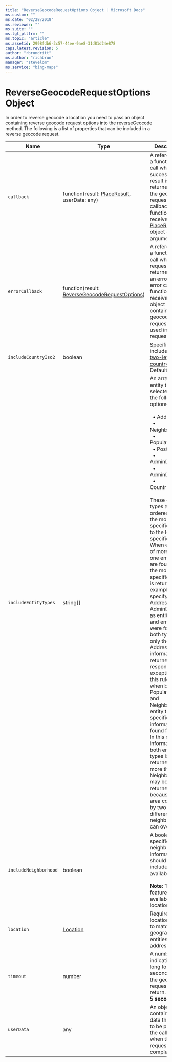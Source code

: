```yaml
---
title: "ReverseGeocodeRequestOptions Object | Microsoft Docs"
ms.custom: ""
ms.date: "02/28/2018"
ms.reviewer: ""
ms.suite: ""
ms.tgt_pltfrm: ""
ms.topic: "article"
ms.assetid: 2998fdb6-3c57-44ee-9ae8-31d81d24e878
caps.latest.revision: 5
author: "rbrundritt"
ms.author: "richbrun"
manager: "stevelom"
ms.service: "bing-maps"
---
```

# ReverseGeocodeRequestOptions Object
In order to reverse geocode a location you need to pass an object containing reverse geocode request options into the reverseGeocode method. The following is a list of properties that can be included in a reverse geocode request.

Name                         | Type                                           | Description
---------------------------- | ---------------------------------------------- | ---------------------------------------------
`callback`                   | function(result: [PlaceResult](../v8-web-control/placeresult-object.md), userData: any)     | A reference to a function to call when a successful result is returned from the geocode request. The callback function will receive a [PlaceResult](../v8-web-control/placeresult-object.md) object as an argument.
`errorCallback`              | function(result: [ReverseGeocodeRequestOptions](../v8-web-control/reversegeocoderequestoptions-object.md))     | A reference to a function to call when the request is returned with an error. The error callback function will receive an object containing the geocode request options used in the request.
`includeCountryIso2`         | boolean                                        | Specifies to include the [two-letter ISO country code](http://www.iso.org/iso/country_codes.htm). Default: **false**
`includeEntityTypes`         | string[]                                       | An array of entity types selected from the following options.<br/><br/>&nbsp;  • Address<br/>&nbsp;  • Neighborhood<br/>&nbsp;  • PopulatedPlace<br/>&nbsp;  • Postcode1<br/>&nbsp;  • AdminDivision1<br/>&nbsp;  • AdminDivision2<br/>&nbsp;  • CountryRegion<br/><br/>These entity types are ordered from the most specific entity to the least specific entity. When entities of more than one entity type are found, only the most specific entity is returned. For example, if you specify Address and AdminDistrict1 as entity types and entities were found for both types, only the Address entity information is returned in the response. One exception to this rule is when both PopulatedPlace and Neighborhood entity types are specified and information is found for both. In this case, the information for both entity types is returned. Also, more than one Neighborhood may be returned because the area covered by two different neighborhoods can overlap.
`includeNeighborhood`        | boolean                                        | A boolean that specifies that neighborhood information should be included when available. <br/><br/>**Note**: This feature isn’t available in all locations.
`location`                   | [Location](../v8-web-control/location-class.md)                                       | Required. The location to use to match to geographic entities and addresses.
`timeout`                    | number                                         | A number indicating how long to wait, in seconds, for the geocode request to return. Default: **5 seconds**
`userData`                   | any                                            | An object containing any data that needs to be passed to the callback when the request is completed.
